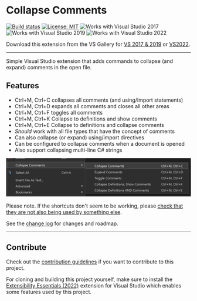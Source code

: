 # Collapse Comments

[![Build status](https://ci.appveyor.com/api/projects/status/cl487k8r8rcafc1d?svg=true)](https://ci.appveyor.com/project/mrlacey/collapsecomments)
[![License: MIT](https://img.shields.io/badge/License-MIT-green.svg)](LICENSE)
![Works with Visual Studio 2017](https://img.shields.io/static/v1.svg?label=VS&message=2017&color=5F2E96)
![Works with Visual Studio 2019](https://img.shields.io/static/v1.svg?label=VS&message=2019&color=5F2E96)
![Works with Visual Studio 2022](https://img.shields.io/static/v1.svg?label=VS&message=2022&color=A853C7)

Download this extension from the VS Gallery for [VS 2017 & 2019](https://marketplace.visualstudio.com/items?itemName=MattLaceyLtd.CollapseComments2019)
or [VS2022](https://marketplace.visualstudio.com/items?itemName=MattLaceyLtd.CollapseComments).

---------------------------------------

Simple Visual Studio extension that adds commands to collapse (and expand) comments in the open file.

## Features

- Ctrl+M, Ctrl+C collapses all comments (and using/Import statements)
- Ctrl+M, Ctrl+D expands all comments and closes all other areas
- Ctrl+M, Ctrl+F toggles all comments
- Ctrl+M, Ctrl+K Collapse to definitions and show comments
- Ctrl+M, Ctrl+E Collapse to definitions and collapse comments
- _Should_ work with all file types that have the concept of comments
- Can also collapse (or expand) using/import directives
- Can be configured to collapse comments when a document is opened
- Also support collapsing multi-line C# strings

![Commands shown in document context menu](./art/screenshot-menu.png)

Please note. If the shortcuts don't seem to be working, please [check that they are not also being used by something else](https://learn.microsoft.com/en-us/visualstudio/ide/identifying-and-customizing-keyboard-shortcuts-in-visual-studio?view=vs-2022#identify-a-keyboard-shortcut).

See the [change log](CHANGELOG.md) for changes and roadmap.

---------------------------------------

## Contribute

Check out the [contribution guidelines](CONTRIBUTING.md)
if you want to contribute to this project.

For cloning and building this project yourself, make sure
to install the [Extensibility Essentials (2022)](https://marketplace.visualstudio.com/items?itemName=MadsKristensen.ExtensibilityEssentials2022)
extension for Visual Studio which enables some features
used by this project.
